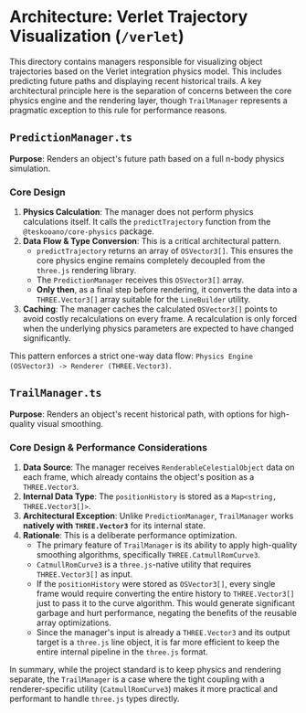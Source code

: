 # Architecture: Verlet Trajectory Visualization (`/verlet`)

This directory contains managers responsible for visualizing object trajectories based on the Verlet integration physics model. This includes predicting future paths and displaying recent historical trails. A key architectural principle here is the separation of concerns between the core physics engine and the rendering layer, though `TrailManager` represents a pragmatic exception to this rule for performance reasons.

## `PredictionManager.ts`

**Purpose**: Renders an object's future path based on a full n-body physics simulation.

### Core Design

1.  **Physics Calculation**: The manager does not perform physics calculations itself. It calls the `predictTrajectory` function from the `@teskooano/core-physics` package.
2.  **Data Flow & Type Conversion**: This is a critical architectural pattern.
    - `predictTrajectory` returns an array of `OSVector3[]`. This ensures the core physics engine remains completely decoupled from the `three.js` rendering library.
    - The `PredictionManager` receives this `OSVector3[]` array.
    - **Only then**, as a final step before rendering, it converts the data into a `THREE.Vector3[]` array suitable for the `LineBuilder` utility.
3.  **Caching**: The manager caches the calculated `OSVector3[]` points to avoid costly recalculations on every frame. A recalculation is only forced when the underlying physics parameters are expected to have changed significantly.

This pattern enforces a strict one-way data flow: `Physics Engine (OSVector3) -> Renderer (THREE.Vector3)`.

## `TrailManager.ts`

**Purpose**: Renders an object's recent historical path, with options for high-quality visual smoothing.

### Core Design & Performance Considerations

1.  **Data Source**: The manager receives `RenderableCelestialObject` data on each frame, which already contains the object's position as a `THREE.Vector3`.
2.  **Internal Data Type**: The `positionHistory` is stored as a `Map<string, THREE.Vector3[]>`.
3.  **Architectural Exception**: Unlike `PredictionManager`, `TrailManager` works **natively with `THREE.Vector3`** for its internal state.
4.  **Rationale**: This is a deliberate performance optimization.
    - The primary feature of `TrailManager` is its ability to apply high-quality smoothing algorithms, specifically `THREE.CatmullRomCurve3`.
    - `CatmullRomCurve3` is a `three.js`-native utility that requires `THREE.Vector3[]` as input.
    - If the `positionHistory` were stored as `OSVector3[]`, every single frame would require converting the entire history to `THREE.Vector3[]` just to pass it to the curve algorithm. This would generate significant garbage and hurt performance, negating the benefits of the reusable array optimizations.
    - Since the manager's input is already a `THREE.Vector3` and its output target is a `three.js` line object, it is far more efficient to keep the entire internal pipeline in the `three.js` format.

In summary, while the project standard is to keep physics and rendering separate, the `TrailManager` is a case where the tight coupling with a renderer-specific utility (`CatmullRomCurve3`) makes it more practical and performant to handle `three.js` types directly.
